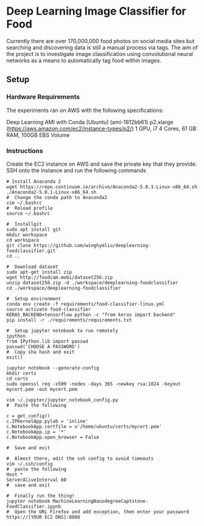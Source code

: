 # Deep Learning Image Classifier for Food

Currently there are over 170,000,000 food photos on social media sites but searching and discovering data is still a manual process via tags. The aim of the project is to investigate image classification using convolutional neural networks as a means to automatically tag food within images.

## Setup 

### Hardware Requirements

The experiments ran on AWS with the following specifications:

Deep Learning AMI with Conda (Ubuntu) (ami-1812bb61)
p2.xlarge (https://aws.amazon.com/ec2/instance-types/p2/) 
1 GPU, i7 4 Cores, 61 GB RAM, 100GB EBS Volume

### Instructions

Create the EC2 instance on AWS and save the private key that they provide.
SSH onto the instance and run the following commands
```
# Install Anaconda 2
wget https://repo.continuum.io/archive/Anaconda2-5.0.1-Linux-x86_64.sh
./Anaconda2-5.0.1-Linux-x86_64.sh
#  Change the conda path to Anaconda2
vim ~/.bashrc
#  Reload profile
source ~/.bashrc

#  Installgit
sudo apt install git
mkdir workspace
cd workspace
git clone https://github.com/winghymliu/deeplearning-foodclassifier.git
cd ..

#  Download dataset
sudo apt-get install zip
wget http://foodcam.mobi/dataset256.zip
unzip dataset256.zip -d ./workspace/deeplearning-foodclassifier
cd ./workspace/deeplearning-foodclassifier

#  Setup environment
conda env create -f requirements/food-classifier-linux.yml
source activate food-classifier
KERAS_BACKEND=tensorflow python -c "from keras import backend"
pip install -r ./requirements/requirements.txt

#  Setup jupyter notebook to run remotely
ipython
from IPython.lib import passwd
passwd('CHOOSE A PASSWORD')
#  Copy sha hash and exit
exit()

jupyter notebook --generate-config
mkdir certs
cd certs
sudo openssl req -x509 -nodes -days 365 -newkey rsa:1024 -keyout mycert.pem -out mycert.pem

vim ~/.jupyter/jupyter_notebook_config.py
#  Paste the following

c = get_config()
c.IPKernelApp.pylab = 'inline' 
c.NotebookApp.certfile = u'/home/ubuntu/certs/mycert.pem' 
c.NotebookApp.ip = '*' 
c.NotebookApp.open_browser = False

#  Save and exit

#  Almost there, edit the ssh config to avoid timeouts 
vim ~/.ssh/config
#  paste the following
Host *
ServerAliveInterval 60
#  save and exit

#  Finally run the thing!
jupyter notebook MachineLearningNanodegreeCaptstone-FoodClassifier.ipynb
#  Open the URL Firefox and add exception, then enter your password
https://[YOUR EC2 DNS]:8888
```
